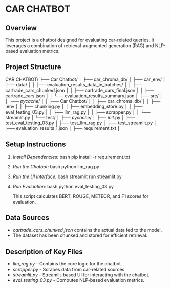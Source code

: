 
# CAR CHATBOT

## Overview
This project is a chatbot designed for evaluating car-related queries. It leverages a combination of retrieval-augmented generation (RAG) and NLP-based evaluation metrics.

## Project Structure

CAR CHATBOT/
├── Car Chatbot/
│   ├── car_chroma_db/
│   ├── car_env/
│   ├── data/
│   │   ├── evaluation_results_data_in_batches/
│   │   ├── cartrade_cars_chunked.json
│   │   ├── cartrade_cars_final.json
│   │   ├── cartrade_cars.json
│   │   └── evaluation_results_summary.json
│   ├── src/
│   │   ├── _pycache_/
│   │   ├── Car Chatbot/
│   │   ├── car_chroma_db/
│   │   ├── .env
│   │   ├── chunking.py
│   │   ├── embedding_store.py
│   │   ├── eval_testing_03.py
│   │   ├── llm_rag.py
│   │   ├── scrapper.py
│   │   └── streamlit.py
│   └── test/
│       ├── _pycache_/
│       ├── _init_.py
│       ├── test_eval_testing_03.py
│       ├── test_llm_rag.py
│       ├── test_streamlit.py
│       ├── evaluation_results_1.json
│       ├── requirement.txt
│       

## Setup Instructions

1. *Install Dependencies:*
   bash
   pip install -r requirement.txt
   

2. *Run the Chatbot:*
   bash
   python llm_rag.py
   

3. *Run the UI Interface:*
   bash
   streamlit run streamlit.py
   

4. *Run Evaluation:*
   bash
   python eval_testing_03.py
   
   This script calculates BERT, ROUGE, METEOR, and F1 scores for evaluation.

## Data Sources
- *cartrade_cars_chunked.json* contains the actual data fed to the model.
- The dataset has been chunked and stored for efficient retrieval.

## Description of Key Files
- *llm_rag.py* - Contains the core logic for the chatbot.
- *scrapper.py* - Scrapes data from car-related sources.
- *streamlit.py* - Streamlit-based UI for interacting with the chatbot.
- *eval_testing_03.py* - Computes NLP-based evaluation metrics.
